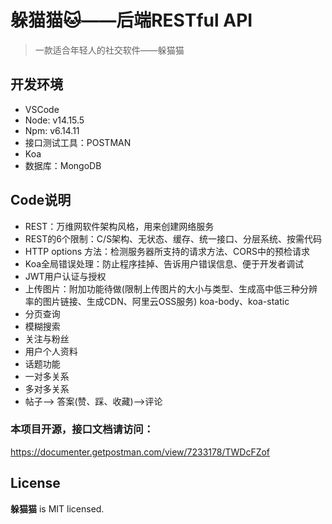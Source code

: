 # 躲猫猫:cat:——后端RESTful API

> 一款适合年轻人的社交软件——躲猫猫
>

## 开发环境

- VSCode
- Node: v14.15.5
- Npm: v6.14.11
- 接口测试工具：POSTMAN
- Koa
- 数据库：MongoDB

## Code说明

- REST：万维网软件架构风格，用来创建网络服务
- REST的6个限制：C/S架构、无状态、缓存、统一接口、分层系统、按需代码
- HTTP options 方法：检测服务器所支持的请求方法、CORS中的预检请求
- Koa全局错误处理：防止程序挂掉、告诉用户错误信息、便于开发者调试
- JWT用户认证与授权
- 上传图片：附加功能待做(限制上传图片的大小与类型、生成高中低三种分辨率的图片链接、生成CDN、阿里云OSS服务) koa-body、koa-static
- 分页查询
- 模糊搜索
- 关注与粉丝
- 用户个人资料
- 话题功能
- 一对多关系
- 多对多关系
- 帖子——> 答案(赞、踩、收藏)——>评论

### 本项目开源，接口文档请访问：

https://documenter.getpostman.com/view/7233178/TWDcFZof

## License

**躲猫猫** is MIT licensed.


